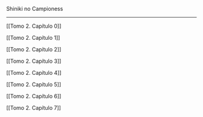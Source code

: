 
Shiniki no Campioness

---

[[Tomo 2. Capítulo 0]]

[[Tomo 2. Capítulo 1]]

[[Tomo 2. Capítulo 2]]

[[Tomo 2. Capítulo 3]]

[[Tomo 2. Capítulo 4]]

[[Tomo 2. Capítulo 5]]

[[Tomo 2. Capítulo 6]]

[[Tomo 2. Capítulo 7]]
